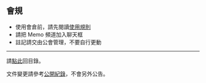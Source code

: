 ## 會規

- 使用會倉前，請先閱讀[使用規則](https://badbadweather.github.io/bank.html)
- 請把 Memo 頻道加入聊天框
- 註記請交由公會管理，不要自行更動

--- 

請[點此](https://badbadweather.github.io/)回目錄。

文件變更請參考[公開紀錄](https://github.com/badbadweather/badbadweather.github.io/commits/master/guidelines.md)，不會另外公告。
